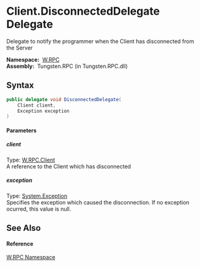 Client.DisconnectedDelegate Delegate
====================================
  Delegate to notify the programmer when the Client has disconnected from the Server

  **Namespace:**  [W.RPC][1]  
  **Assembly:**  Tungsten.RPC (in Tungsten.RPC.dll)

Syntax
------

```csharp
public delegate void DisconnectedDelegate(
	Client client,
	Exception exception
)
```

#### Parameters

##### *client*
Type: [W.RPC.Client][2]  
A reference to the Client which has disconnected

##### *exception*
Type: [System.Exception][3]  
Specifies the exception which caused the disconnection. If no exception ocurred, this value is null.


See Also
--------

#### Reference
[W.RPC Namespace][1]  

[1]: ../README.md
[2]: ../Client/README.md
[3]: http://msdn.microsoft.com/en-us/library/c18k6c59
[4]: ../../_icons/Help.png